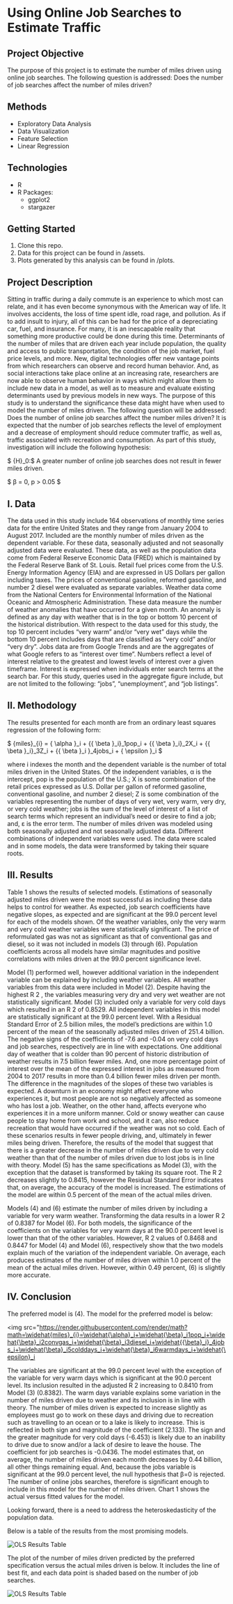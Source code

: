 # Using Online Job Searches to Estimate Traffic

## Project Objective
The purpose of this project is to estimate the number of miles driven using online job searches. The following question is addressed: Does the number of job searches affect the number of miles driven?

## Methods
* Exploratory Data Analysis
* Data Visualization
* Feature Selection
* Linear Regression

## Technologies
* R
* R Packages:
    * ggplot2
    * stargazer

## Getting Started
1. Clone this repo.
2. Data for this project can be found in /assets.
3. Plots generated by this analysis can be found in /plots.

## Project Description
Sitting in traffic during a daily commute is an experience to which most can relate, and it has even become synonymous with the American way of life. It involves accidents, the loss of time spent idle, road rage, and pollution. As if to add insult to injury, all of this can be had for the price of a depreciating car, fuel, and insurance. For many, it is an inescapable reality that something more productive could be done during this time. Determinants of the number of miles that are driven each year include population, the quality and access to public transportation, the condition of the job market, fuel price levels, and more. New, digital technologies offer new vantage points from which researchers can observe and record human behavior. And, as social interactions take place online at an increasing rate, researchers are now able to observe human behavior in ways which might allow them to include new data in a model, as well as to measure and evaluate existing determinants used by previous models in
new ways. The purpose of this study is to understand the significance these data might have when used to model the number of miles driven. The following question will be addressed: Does the number of online job searches affect the number miles driven? It is expected that the number of job searches reflects the level of employment and a decrease of employment should reduce commuter traffic, as well as, traffic associated with recreation and consumption. As part of this study, investigation will include the following hypothesis:

$ {H}_0:$ A greater number of online job searches does not result in fewer miles driven.

$ β = 0, p > 0.05 $


## I. Data
The data used in this study include 164 observations of monthly time series data for the entire United States and they range from January 2004 to August 2017. Included are the monthly number of miles driven as the dependent variable. For these data, seasonally adjusted and not seasonally adjusted data were evaluated. These data, as well as the population data come from Federal Reserve Economic Data (FRED) which is maintained by the Federal Reserve Bank of St. Louis. Retail fuel prices come from the U.S. Energy Information Agency (EIA) and are expressed in US Dollars per gallon including taxes. The prices of conventional gasoline,
reformed gasoline, and number 2 diesel were evaluated as separate variables. Weather data come from the National Centers for Environmental Information of the National Oceanic and Atmospheric Administration. These data measure the number of weather anomalies that have occurred for a given month. An anomaly is defined as any day with weather that is in the top or bottom 10 percent of the historical distribution. With respect to the data used for this study, the top 10 percent includes “very warm” and/or “very wet” days while the bottom 10 percent includes days that are classified as “very cold” and/or “very dry”. Jobs data are from Google Trends and are the aggregates of what Google refers to as “interest over time”. Numbers reflect a level of interest relative to the greatest and lowest levels of interest over a given timeframe. Interest is expressed when individuals enter search terms at the search bar. For this study, queries used in the aggregate figure include, but are not limited to the following: “jobs”, “unemployment”, and “job listings”.


## II. Methodology
The results presented for each month are from an ordinary least squares regression of the following form:

$ {miles}_{i} = { \alpha }_i + {{ \beta }_i}_1pop_i + {{ \beta }_i}_2X_i + {{ \beta }_i}_3Z_i + {{ \beta }_i }_4jobs_i + { \epsilon }_i $

where i indexes the month and the dependent variable is the number of total miles driven in the United States. Of the independent variables, α is the intercept, pop is the population of the U.S.; X is some combination of the retail prices expressed as U.S. Dollar per gallon of reformed gasoline, conventional gasoline, and number 2 diesel; Z is some combination of the variables representing the number of days of very wet, very warm, very dry, or very cold weather; jobs is the sum of the level of interest of a list of search terms which represent an individual’s need or desire to find a job; and, ε is the error term. The number of miles driven was modeled using both seasonally adjusted and not seasonally adjusted data. Different combinations of independent variables were used. The data were scaled and in some models, the data were transformed by taking their square roots.

## III. Results
Table 1 shows the results of selected models. Estimations of seasonally adjusted miles driven were the most successful as including these data helps to control for weather. As expected, job search coefficients have negative slopes, as expected and are significant at the 99.0 percent level for each of the models shown. Of the weather variables, only the very warm and very cold weather variables were statistically significant. The price of reformulated gas was not as significant as that of conventional gas and diesel, so it was not included in models (3) through (6). Population coefficients across all models have similar magnitudes and positive correlations with miles driven at the 99.0 percent significance level. 

Model (1) performed well, however additional variation in the independent variable can be explained by including weather variables. All weather variables from this data were included in Model (2). Despite having the highest R 2 , the variables measuring very dry and very wet weather are not statistically significant. Model (3) included only a variable for very cold days which resulted in an R 2 of 0.8529. All independent variables in this model are statistically significant at the 99.0 percent level. With a Residual Standard Error of 2.5 billion miles, the model’s predictions are within 1.0 percent of the mean of the seasonally adjusted miles driven of 251.4 billion. The negative signs of the coefficients of -7.6 and -0.04 on very cold days and job searches, respectively are in line with expectations. One additional day of weather that is colder than 90 percent of historic distribution of weather results in 7.5 billion fewer miles. And, one more percentage point of interest over the mean of the expressed interest in jobs as measured from 2004 to 2017 results in more than 0.4 billion fewer miles driven per month. The difference in the magnitudes of the slopes of these two variables is expected. A downturn in an economy might affect everyone who experiences it, but most people are not so negatively affected as someone who has lost a job. Weather, on the other hand, affects everyone who experiences it in a more uniform manner. Cold or snowy weather can cause people to stay home from work and school, and it can, also reduce recreation that would have occurred if the weather was not so cold. Each of these scenarios results in fewer people driving, and, ultimately in fewer miles being driven. Therefore, the results of the model that suggest that there is a greater decrease in the number of miles driven due to very cold weather than that of the number of miles driven due to lost jobs is in line with theory. Model (5) has the same specifications as Model (3), with the exception that the dataset is transformed by taking its square root. The R 2 decreases slightly to
0.8415, however the Residual Standard Error indicates that, on average, the accuracy of the model is increased. The estimations of the model are within 0.5 percent of the mean of the actual miles driven.

Models (4) and (6) estimate the number of miles driven by including a variable for very warm weather. Transforming the data results in a lower R 2 of 0.8387 for Model (6). For both models, the significance of the coefficients on the variables for very warm days at the 90.0 percent level is lower than that of the other variables. However, R 2 values of 0.8468 and 0.8447 for Model (4) and Model (6), respectively show that the two models explain much of the variation of the independent variable. On average, each produces estimates of the number of miles driven within 1.0 percent of the mean of the actual miles driven. However, within 0.49 percent, (6) is slightly more accurate.

## IV. Conclusion
The preferred model is (4). The model for the preferred model is below:

<img src="https://render.githubusercontent.com/render/math?math=\widehat{miles}_{i}=\widehat{\alpha}_i+\widehat{\beta}_i1pop_i+\widehat{\beta}_i2convgas_i+\widehat{\beta}_i3diesel_i+\widehat{{\beta}_i}_4jobs_i+\widehat{\beta}_i5colddays_i+\widehat{\beta}_i6warmdays_i+\widehat{\epsilon}_i

The variables are significant at the 99.0 percent level with the exception of the variable for very warm days which is significant at the 90.0 percent level. Its inclusion resulted in the adjusted R 2 increasing to 0.8410 from Model (3) (0.8382). The warm days variable explains some variation in the number of miles driven due to weather and its inclusion is in line with theory. The number of miles driven is expected to increase slightly as employees must go to work on these days and driving due to recreation such as travelling to an ocean or to a lake is likely to increase. This is reflected in both sign and magnitude of the coefficient (2.133). The sign and the greater magnitude for very cold days (-6.453) is likely due to an inability to drive due to snow and/or a lack of desire to leave the house. The coefficient for job searches is -0.0436. The model estimates that, on average, the number of miles driven each month decreases by 0.44 billion, all other things remaining equal. And, because the jobs variable is significant at the 99.0 percent level, the null hypothesis that β=0 is rejected. The number of online jobs searches, therefore is significant enough to include in this model for the number of miles driven. Chart 1 shows the actual versus fitted values for the model.

Looking forward, there is a need to address the heteroskedasticity of the population data.

Below is a table of the results from the most promising models.

![OLS Results Table](plots/selected_models.png)

The plot of the number of miles driven predicted by the preferred specification versus the actual miles driven is below. It includes the line of best fit, and each data point is shaded based on the number of job searches.

![OLS Results Table](plots/preferredPlot-swSc-mod4-wf.jpeg)
